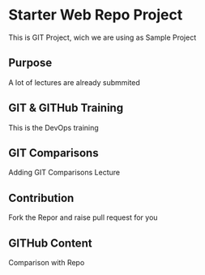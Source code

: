 # Starter Web Repo Project

This is GIT Project, wich we are using as Sample Project

## Purpose
A lot of lectures are already submmited

## GIT & GITHub Training
This is the DevOps training

## GIT Comparisons
Adding GIT Comparisons Lecture

## Contribution
Fork the Repor and raise pull request for you

## GITHub Content
Comparison with Repo